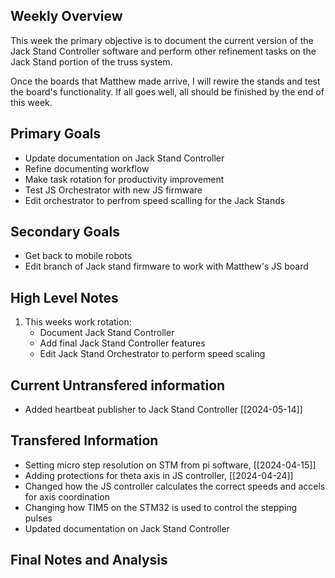 ## Weekly Overview

This week the primary objective is to document the current version of the Jack Stand
Controller software and perform other refinement tasks on the Jack Stand portion of the
truss system. 

Once the boards that Matthew made arrive, I will rewire the stands and test the board's
functionality. If all goes well, all should be finished by the end of this week.

## Primary Goals
- Update documentation on Jack Stand Controller
- Refine documenting workflow
- Make task rotation for productivity improvement
- Test JS Orchestrator with new JS firmware
- Edit orchestrator to perfrom speed scalling for the Jack Stands

## Secondary Goals
- Get back to mobile robots
- Edit branch of Jack stand firmware to work with Matthew's JS board

## High Level Notes

1. This weeks work rotation:
    - Document Jack Stand Controller
    - Add final Jack Stand Controller features
    - Edit Jack Stand Orchestrator to perform speed scaling

## Current Untransfered information

- Added heartbeat publisher to Jack Stand Controller [[2024-05-14]]

## Transfered Information

- Setting micro step resolution on STM from pi software, [[2024-04-15]]
- Adding protections for theta axis in JS controller, [[2024-04-24]]
- Changed how the JS controller calculates the correct speeds and accels for axis
coordination
- Changing how TIM5 on the STM32 is used to control the stepping pulses
- Updated documentation on Jack Stand Controller

## Final Notes and Analysis


